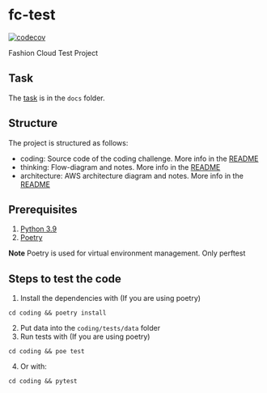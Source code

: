 # fc-test

[![codecov](https://codecov.io/gh/gaarutyunov/fc-test/branch/main/graph/badge.svg?token=23W0N4BUAP)](https://codecov.io/gh/gaarutyunov/fc-test)

Fashion Cloud Test Project

## Task

The [task](docs%2FFashion_Cloud_Test_Assignment_-_Python.pdf) is in the `docs` folder.

## Structure

The project is structured as follows:

- coding: Source code of the coding challenge. More info in the [README](coding%2FREADME.md)
- thinking: Flow-diagram and notes. More info in the [README](thinking%2FREADME.md)
- architecture: AWS architecture diagram and notes. More info in the [README](architecture%2FREADME.md)

## Prerequisites

1. [Python 3.9](https://www.python.org/downloads/)
2. [Poetry](https://python-poetry.org/docs/#installation)

**Note**
Poetry is used for virtual environment management.
Only perftest 

## Steps to test the code

1. Install the dependencies with (If you are using poetry)

```shell
cd coding && poetry install
```

2. Put data into the `coding/tests/data` folder
3. Run tests with (If you are using poetry)

```shell
cd coding && poe test
```

4. Or with:

```shell
cd coding && pytest
```
